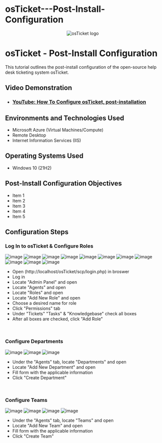# osTicket---Post-Install-Configuration

<p align="center">
<img src="https://i.imgur.com/Clzj7Xs.png" alt="osTicket logo"/>
</p>

<h1>osTicket - Post-Install Configuration</h1>
This tutorial outlines the post-install configuration of the open-source help desk ticketing system osTicket.<br />


<h2>Video Demonstration</h2>

- ### [YouTube: How To Configure osTicket, post-installation](https://www.youtube.com)

<h2>Environments and Technologies Used</h2>

- Microsoft Azure (Virtual Machines/Compute)
- Remote Desktop
- Internet Information Services (IIS)

<h2>Operating Systems Used </h2>

- Windows 10</b> (21H2)

<h2>Post-Install Configuration Objectives</h2>

- Item 1
- Item 2
- Item 3
- Item 4
- Item 5

<h2>Configuration Steps</h2>

<p>
<h3><strong> Log In to osTicket & Configure Roles </strong></h3>
  
![image](https://github.com/user-attachments/assets/dc9d4ca3-3bbb-4cbf-9bcd-1b401607751a)
![image](https://github.com/user-attachments/assets/3aad4832-1ce2-48a3-9655-baed68d4ec64)
![image](https://github.com/user-attachments/assets/96f70941-9faa-4c77-a4f2-3ee32fda9091)
![image](https://github.com/user-attachments/assets/ff0caf5a-b7de-4dd6-b277-ca9f84f6ab8f)
![image](https://github.com/user-attachments/assets/d73f36c8-751f-409e-aa57-d47fbbe9bbaf)
![image](https://github.com/user-attachments/assets/2358c4c1-403c-4d63-8934-3917e5c2e8fa)
![image](https://github.com/user-attachments/assets/33b662bd-9fcb-4129-af34-504b6fe1a883)
![image](https://github.com/user-attachments/assets/41b0ffe8-dd08-4f52-8e14-e6ba61173043)
![image](https://github.com/user-attachments/assets/e99c6771-8d61-4452-8c77-72fe2f680dd1)
![image](https://github.com/user-attachments/assets/48714453-0f63-412c-8827-e378a2a551fa)
![image](https://github.com/user-attachments/assets/48a75909-8ea7-41f9-8b9e-e655c54e4a27)
 
</p>
<p>
  
* Open (http://localhost/osTicket/scp/login.php) in broswer
* Log in
* Locate "Admin Panel" and open
* Locate "Agents" and open
* Locate "Roles" and open
* Locate "Add New Role" and open
* Choose a desired name for role
* Click "Permissions" tab
* Under "Tickets" "Tasks" & "Knowledgebase" check all boxes
* After all boxes are checked, click "Add Role"

  
</p>
<br />
<h3><strong> Configure Departments </strong></h3>
<p>
  
![image](https://github.com/user-attachments/assets/f37dc7be-3f16-49d3-993a-c840d5792484)
![image](https://github.com/user-attachments/assets/ec71e4bf-a2d4-4c06-8ffc-773d7488570a)
![image](https://github.com/user-attachments/assets/9fcb7fb3-abcf-4d8a-86f9-f5c71fbc8c00)

</p>
<p>
  
* Under the "Agents" tab, locate "Departments" and open
* Locate "Add New Department" and open
* Fill form with the applicable information 
* Click "Create Department"

<br />
<h3><strong> Configure Teams </strong></h3>
<p>
</p>

![image](https://github.com/user-attachments/assets/5163c556-699a-40fe-9e59-ebb084dd2b33)
![image](https://github.com/user-attachments/assets/f3339da7-1329-4d7d-8326-7283f9ce7bcc)
![image](https://github.com/user-attachments/assets/2f1af984-169a-4c6b-a5ca-1216e404a224)
![image](https://github.com/user-attachments/assets/b2008e63-5c73-44fa-9f2a-fb951081b8a5)


<p>

* Under the "Agents" tab, locate "Teams" and open
* Locate "Add New Team" and open
* Fill form with the applicable information 
* Click "Create Team"
</p>
<br />
